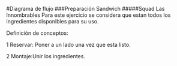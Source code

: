 #Diagrama de flujo
###Preparación Sandwich
#####Squad Las Innombrables
Para este ejercicio se considera que estan todos los ingredientes disponibles para su uso. 

Definición de conceptos:

1 Reservar: Poner a un lado una vez que esta listo.

2 Montaje:Unir los ingredientes.
